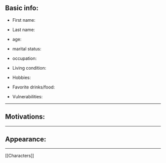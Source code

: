## Basic info: 
- First name:
- Last name: 
- age: 
- marital status: 
- occupation: 
- Living condition: 
- Hobbies:
	
- Favorite drinks/food:
	
- Vulnerabilities: 
	
---
## Motivations: 
	
---
## Appearance: 
	
---
[[Characters]]